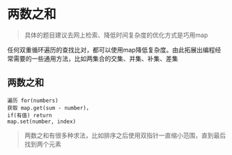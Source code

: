 # 两数之和
> 具体的题目建议去网上检索、降低时间复杂度的优化方式是巧用map


任何双重循环遍历的查找比对，都可以使用map降低复杂度。由此拓展出编程经常需要的一些通用方法，比如两集合的交集、并集、补集、差集


## 两数之和
```
遍历 for(numbers)
获取 map.get(sum - number)，
if(有值) return 
map.set(number, index)
```

> 两数之和有很多种求法，比如排序之后使用双指针一直缩小范围，直到最后找到两个元素